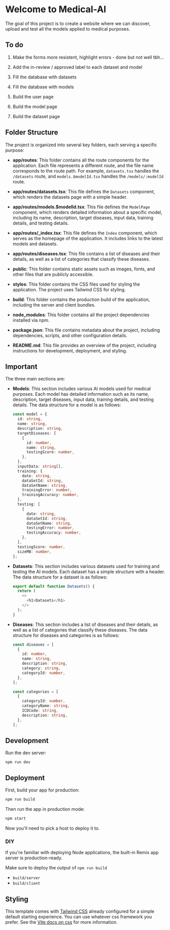 # Welcome to Medical-AI

The goal of this project is to create a website where we can discover, upload and test all the models applied to medical purposes.

## To do

1. Make the forms more resistent, highlight errors - done but not well tbh...

1. Add the in-review / approved label to each dataset and model
1. Fill the database with datasets
1. Fill the database with models
1. Build the user page
1. Build the model page
1. Build the dataset page

## Folder Structure

The project is organized into several key folders, each serving a specific purpose:

- **app/routes**: This folder contains all the route components for the application. Each file represents a different route, and the file name corresponds to the route path. For example, `datasets.tsx` handles the `/datasets` route, and `models.$modelId.tsx` handles the `/models/:modelId` route.

- **app/routes/datasets.tsx**: This file defines the `Datasets` component, which renders the datasets page with a simple header.

- **app/routes/models.$modelId.tsx**: This file defines the `ModelPage` component, which renders detailed information about a specific model, including its name, description, target diseases, input data, training details, and testing details.

- **app/routes/\_index.tsx**: This file defines the `Index` component, which serves as the homepage of the application. It includes links to the latest models and datasets.

- **app/routes/diseases.tsx**: This file contains a list of diseases and their details, as well as a list of categories that classify these diseases.

- **public**: This folder contains static assets such as images, fonts, and other files that are publicly accessible.

- **styles**: This folder contains the CSS files used for styling the application. The project uses Tailwind CSS for styling.

- **build**: This folder contains the production build of the application, including the server and client bundles.

- **node_modules**: This folder contains all the project dependencies installed via npm.

- **package.json**: This file contains metadata about the project, including dependencies, scripts, and other configuration details.

- **README.md**: This file provides an overview of the project, including instructions for development, deployment, and styling.

## Important

The three main sections are:

- **Models**: This section includes various AI models used for medical purposes. Each model has detailed information such as its name, description, target diseases, input data, training details, and testing details. The data structure for a model is as follows:

  ```typescript
  const model = {
    id: string,
    name: string,
    description: string,
    targetDiseases: [
      {
        id: number,
        name: string,
        testingScore: number,
      },
    ],
    inputData: string[],
    training: {
      date: string,
      dataSetId: string,
      dataSetName: string,
      trainingError: number,
      trainingAccuracy: number,
    },
    testing: [
      {
        date: string,
        dataSetId: string,
        dataSetName: string,
        testingError: number,
        testingAccuracy: number,
      },
    ],
    testingScore: number,
    sizeMB: number,
  };
  ```

- **Datasets**: This section includes various datasets used for training and testing the AI models. Each dataset has a simple structure with a header. The data structure for a dataset is as follows:

  ```typescript
  export default function Datasets() {
    return (
      <>
        <h1>Datasets</h1>
      </>
    );
  }
  ```

- **Diseases**: This section includes a list of diseases and their details, as well as a list of categories that classify these diseases. The data structure for diseases and categories is as follows:

  ```typescript
  const diseases = [
    {
      id: number,
      name: string,
      description: string,
      category: string,
      categoryId: number,
    },
  ];

  const categories = [
    {
      categoryId: number,
      categoryName: string,
      ICDCode: string,
      description: string,
    },
  ];
  ```

## Development

Run the dev server:

```shellscript
npm run dev
```

## Deployment

First, build your app for production:

```sh
npm run build
```

Then run the app in production mode:

```sh
npm start
```

Now you'll need to pick a host to deploy it to.

### DIY

If you're familiar with deploying Node applications, the built-in Remix app server is production-ready.

Make sure to deploy the output of `npm run build`

- `build/server`
- `build/client`

## Styling

This template comes with [Tailwind CSS](https://tailwindcss.com/) already configured for a simple default starting experience. You can use whatever css framework you prefer. See the [Vite docs on css](https://vitejs.dev/guide/features.html#css) for more information.
